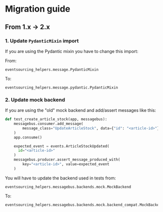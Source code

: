 # Migration guide

## From 1.x -> 2.x

### 1. Update `PydanticMixin` import

If you are using the Pydantic mixin you have to change this import:

From:

	eventsourcing_helpers.message.PydanticMixin

To:

	eventsourcing_helpers.message.pydantic.PydanticMixin

### 2. Update mock backend

If you are using the "old" mock backend and add/assert messages like this:

```python
def test_create_article_stock(app, messagebus):
    messagebus.consumer.add_message(
        message_class="UpdateArticleStock", data={"id": "<article-id>"}
    )
    app.consume()

    expected_event = events.ArticleStockUpdated(
      id="<article-id>"
    )
    messagebus.producer.assert_message_produced_with(
        key="<article-id>", value=expected_event
    )
```

You will have to update the backend used in tests from:

    eventsourcing_helpers.messagebus.backends.mock.MockBackend

To:

    eventsourcing_helpers.messagebus.backends.mock.backend_compat.MockBackend
